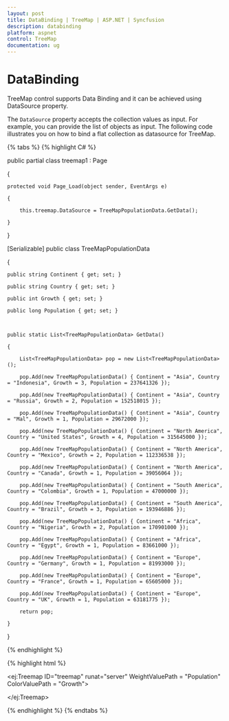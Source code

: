```yaml
---
layout: post
title: DataBinding | TreeMap | ASP.NET | Syncfusion
description: databinding
platform: aspnet
control: TreeMap
documentation: ug
---
```


# DataBinding

TreeMap control supports Data Binding and it can be achieved using DataSource property.

The `DataSource` property accepts the collection values as input. For example, you can provide the list of objects as input. The following code illustrates you on how to bind a flat collection as datasource for TreeMap.

{% tabs %}
{% highlight C# %}

public partial class treemap1 : Page

{

    protected void Page_Load(object sender, EventArgs e)

    {

        this.treemap.DataSource = TreeMapPopulationData.GetData();

    }

}

[Serializable]
public class TreeMapPopulationData

{

    public string Continent { get; set; }

    public string Country { get; set; }

    public int Growth { get; set; }

    public long Population { get; set; }



    public static List<TreeMapPopulationData> GetData()

    {

        List<TreeMapPopulationData> pop = new List<TreeMapPopulationData>();

        pop.Add(new TreeMapPopulationData() { Continent = "Asia", Country = "Indonesia", Growth = 3, Population = 237641326 });

        pop.Add(new TreeMapPopulationData() { Continent = "Asia", Country = "Russia", Growth = 2, Population = 152518015 });

        pop.Add(new TreeMapPopulationData() { Continent = "Asia", Country = "Mal", Growth = 1, Population = 29672000 });

        pop.Add(new TreeMapPopulationData() { Continent = "North America", Country = "United States", Growth = 4, Population = 315645000 });

        pop.Add(new TreeMapPopulationData() { Continent = "North America", Country = "Mexico", Growth = 2, Population = 112336538 });

        pop.Add(new TreeMapPopulationData() { Continent = "North America", Country = "Canada", Growth = 1, Population = 39056064 });

        pop.Add(new TreeMapPopulationData() { Continent = "South America", Country = "Colombia", Growth = 1, Population = 47000000 });

        pop.Add(new TreeMapPopulationData() { Continent = "South America", Country = "Brazil", Growth = 3, Population = 193946886 });

        pop.Add(new TreeMapPopulationData() { Continent = "Africa", Country = "Nigeria", Growth = 2, Population = 170901000 });

        pop.Add(new TreeMapPopulationData() { Continent = "Africa", Country = "Egypt", Growth = 1, Population = 83661000 });

        pop.Add(new TreeMapPopulationData() { Continent = "Europe", Country = "Germany", Growth = 1, Population = 81993000 });

        pop.Add(new TreeMapPopulationData() { Continent = "Europe", Country = "France", Growth = 1, Population = 65605000 });

        pop.Add(new TreeMapPopulationData() { Continent = "Europe", Country = "UK", Growth = 1, Population = 63181775 });

        return pop;

    }

}

 {% endhighlight %}

 {% highlight html %}

<ej:Treemap ID="treemap" runat="server" WeightValuePath = "Population" ColorValuePath = "Growth">

</ej:Treemap>

{% endhighlight %}
{% endtabs %}


